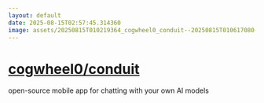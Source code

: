 ```yaml
---
layout: default
date: 2025-08-15T02:57:45.314360
image: assets/20250815T010219364_cogwheel0_conduit--20250815T010617080--cropped.png
---
```


# [cogwheel0/conduit](https://github.com/cogwheel0/conduit)

open-source mobile app for chatting with your own AI models
